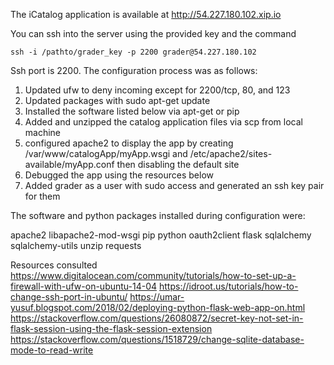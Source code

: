 The iCatalog application is available at http://54.227.180.102.xip.io

You can ssh into the server using the provided key and the command

````
ssh -i /pathto/grader_key -p 2200 grader@54.227.180.102
````

Ssh port is 2200. The configuration process was as follows:

1. Updated ufw to deny incoming except for 2200/tcp, 80, and 123
2. Updated packages with sudo apt-get update
3. Installed the software listed below via apt-get or pip
4. Added and unzipped the catalog application files via scp from local machine
5. configured apache2 to display the app by creating /var/www/catalogApp/myApp.wsgi and /etc/apache2/sites-available/myApp.conf then disabling the default site
6. Debugged the app using the resources below
7. Added grader as a user with sudo access and generated an ssh key pair for them

The software and python packages installed during configuration were:

apache2
libapache2-mod-wsgi
pip
python
oauth2client
flask
sqlalchemy
sqlalchemy-utils
unzip
requests

Resources consulted
https://www.digitalocean.com/community/tutorials/how-to-set-up-a-firewall-with-ufw-on-ubuntu-14-04
https://idroot.us/tutorials/how-to-change-ssh-port-in-ubuntu/
https://umar-yusuf.blogspot.com/2018/02/deploying-python-flask-web-app-on.html
https://stackoverflow.com/questions/26080872/secret-key-not-set-in-flask-session-using-the-flask-session-extension
https://stackoverflow.com/questions/1518729/change-sqlite-database-mode-to-read-write
